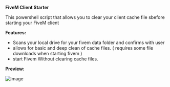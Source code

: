 **FiveM Client Starter**

This powershell script that allows you to clear your client cache file sbefore starting your FiveM client

**Features:**
* Scans your local drive for your fivem data folder and confirms with user
* allows for basic and deep clean of cache files. ( requires some file downloads when starting fivem )
* start Fivem Without clearing cache files.

**Preview:**

![image](https://github.com/user-attachments/assets/c97c661f-fea0-4ee1-be58-365b24d2cbb5)
